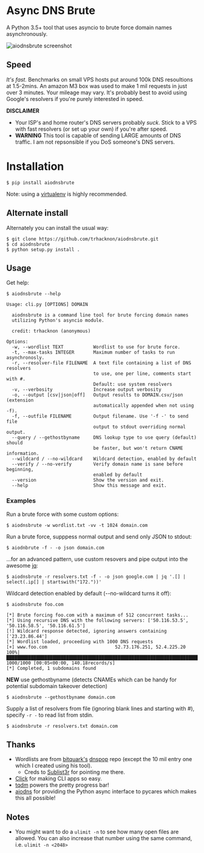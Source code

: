 # Async DNS Brute

A Python 3.5+ tool that uses asyncio to brute force domain names asynchronously.

![aiodnsbrute screenshot](screenshot.png)

## Speed

*It's fast.* Benchmarks on small VPS hosts put around 100k DNS resoultions at 1.5-2mins. An amazon M3 box was used to make 1 mil requests in just over 3 minutes. Your mileage may vary. It's probably best to avoid using Google's resolvers if you're purely interested in speed.

**DISCLAIMER**
- Your ISP's and home router's DNS servers probably _suck_. Stick to a VPS with fast resolvers (or set up your own) if you're after speed.
- **WARNING** This tool is capable of sending LARGE amounts of DNS traffic. I am not repsonsible if you DoS someone's DNS servers.

# Installation

    $ pip install aiodnsbrute

Note: using a [virtualenv](https://virtualenv.pypa.io/en/latest/userguide/#usage) is highly recommended.

## Alternate install

Alternately you can install the usual way:


    $ git clone https://github.com/trhacknon/aiodnsbrute.git
    $ cd aiodnsbrute
    $ python setup.py install .

## Usage

Get help:

    $ aiodnsbrute --help

    Usage: cli.py [OPTIONS] DOMAIN

      aiodnsbrute is a command line tool for brute forcing domain names
      utilizing Python's asyncio module.

      credit: trhacknon (anonymous)

    Options:
      -w, --wordlist TEXT           Wordlist to use for brute force.
      -t, --max-tasks INTEGER       Maximum number of tasks to run asynchronosly.
      -r, --resolver-file FILENAME  A text file containing a list of DNS resolvers
                                    to use, one per line, comments start with #.
                                    Default: use system resolvers
      -v, --verbosity               Increase output verbosity
      -o, --output [csv|json|off]   Output results to DOMAIN.csv/json (extension
                                    automatically appended when not using -f).
      -f, --outfile FILENAME        Output filename. Use '-f -' to send file
                                    output to stdout overriding normal output.
      --query / --gethostbyname     DNS lookup type to use query (default) should
                                    be faster, but won't return CNAME information.
      --wildcard / --no-wildcard    Wildcard detection, enabled by default
      --verify / --no-verify        Verify domain name is sane before beginning,
                                    enabled by default
      --version                     Show the version and exit.
      --help                        Show this message and exit.

### Examples

Run a brute force with some custom options:

    $ aiodnsbrute -w wordlist.txt -vv -t 1024 domain.com

Run a brute force, supppess normal output and send only JSON to stdout:

    $ aiodnbrute -f - -o json domain.com

...for an advanced pattern, use custom resovers and pipe output into the awesome [jq](https://stedolan.github.io/jq/):

    $ aiodnsbrute -r resolvers.txt -f - -o json google.com | jq '.[] | select(.ip[] | startswith("172."))'

Wildcard detection enabled by default (--no-wildcard turns it off):

    $ aiodnsbrute foo.com

    [*] Brute forcing foo.com with a maximum of 512 concurrent tasks...
    [*] Using recursive DNS with the following servers: ['50.116.53.5', '50.116.58.5', '50.116.61.5']
    [!] Wildcard response detected, ignoring answers containing ['23.23.86.44']
    [*] Wordlist loaded, proceeding with 1000 DNS requests
    [+] www.foo.com                         52.73.176.251, 52.4.225.20
    100%|██████████████████████████████████████████████████████████████████████████████| 1000/1000 [00:05<00:00, 140.18records/s]
    [*] Completed, 1 subdomains found

**NEW** use gethostbyname (detects CNAMEs which can be handy for potential subdomain takeover detection)

    $ aiodnsbrute --gethostbyname domain.com

Supply a list of resolvers from file (ignoring blank lines and starting with #), specify `-r -` to read list from stdin.

    $ aiodnsbrute -r resolvers.txt domain.com

## Thanks

- Wordlists are from [bitquark's](https://github.com/bitquark) [dnspop](https://github.com/bitquark/dnspop) repo (except the 10 mil entry one which I created using his tool).
  - Creds to [Sublist3r](https://github.com/aboul3la/Sublist3r) for pointing me there.
- [Click](https://click.palletsprojects.com/en/7.x/) for making CLI apps so easy.
- [tqdm](https://github.com/tqdm/tqdm) powers the pretty progress bar!
- [aiodns](https://github.com/saghul/aiodns) for providing the Python async interface to pycares which makes this all possible!

## Notes

- You might want to do a `ulimit -n` to see how many open files are allowed. You can also increase that number using the same command, i.e. `ulimit -n <2048>`
